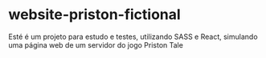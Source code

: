 # website-priston-fictional
Esté é um projeto para estudo e testes, utilizando SASS e React, simulando uma página web de um servidor do jogo Priston Tale 
